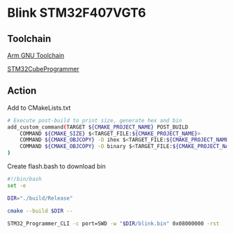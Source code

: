 # Blink STM32F407VGT6

## Toolchain

[Arm GNU Toolchain](https://developer.arm.com/downloads/-/arm-gnu-toolchain-downloads)

[STM32CubeProgrammer](https://www.st.com/en/development-tools/stm32cubeprog.html)

## Action

Add to CMakeLists.txt

```bash
# Execute post-build to print size, generate hex and bin
add_custom_command(TARGET ${CMAKE_PROJECT_NAME} POST_BUILD
    COMMAND ${CMAKE_SIZE} $<TARGET_FILE:${CMAKE_PROJECT_NAME}>
    COMMAND ${CMAKE_OBJCOPY} -O ihex $<TARGET_FILE:${CMAKE_PROJECT_NAME}> ${CMAKE_PROJECT_NAME}.hex
    COMMAND ${CMAKE_OBJCOPY} -O binary $<TARGET_FILE:${CMAKE_PROJECT_NAME}> ${CMAKE_PROJECT_NAME}.bin
)
```

Create flash.bash to download bin

```bash
#!/bin/bash
set -e

DIR="./build/Release"

cmake --build $DIR --

STM32_Programmer_CLI -c port=SWD -w "$DIR/blink.bin" 0x08000000 -rst
```